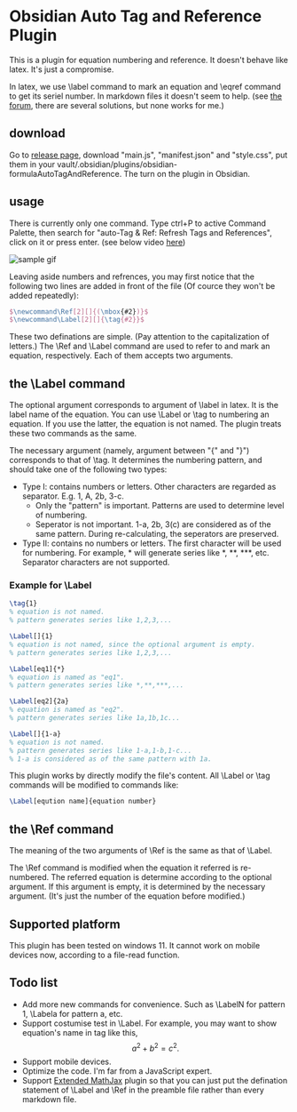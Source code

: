 # Obsidian Auto Tag and Reference Plugin

This is a plugin for equation numbering and reference. It doesn't behave like latex. It's just a compromise. 

In latex, we use \\label command to mark an equation and \\eqref command to get its seriel number. In markdown files it doesn't seem to help. (see [the forum](https://forum.obsidian.md/t/automatic-equation-numbering-latex-math/1325), there are several solutions, but none works for me.) 

## download

Go to [release page](https://github.com/Luessiaw/obsidian-equationAutoTagAndReference/releases/tag/1.0.0), download "main.js", "manifest.json" and "style.css", put them in your vault/.obsidian/plugins/obsidian-formulaAutoTagAndReference. The turn on the plugin in Obsidian.

## usage

There is currently only one command. Type ctrl+P to active Command Palette, then search for "auto-Tag & Ref: Refresh Tags and References", click on it or press enter. (see below video [here](https://youtu.be/f6pe4zMqj2o))

![sample gif](samplegif.gif)

Leaving aside numbers and refrences, you may first notice that the following two lines are added in front of the file (Of cource they won't be added repeatedly):

```latex
$\newcommand\Ref[2][]{(\mbox{#2})}$
$\newcommand\Label[2][]{\tag{#2}}$
```

These two definations are simple. (Pay attention to the capitalization of letters.) The \\Ref  and \\Label command are used to refer to and mark an equation, respectively. Each of them accepts two arguments. 

## the \\Label command

The optional argument corresponds to argument of \\label in latex. It is the label name of the equation. You can use \\Label or \\tag to numbering an equation. If you use the latter, the equation is not named. The plugin treats these two commands as the same.

The necessary argument (namely, argument between "{" and "}") corresponds to that of \\tag. It determines the numbering pattern, and should take one of the following two types:

* Type I: contains numbers or letters. Other characters are regarded as separator. E.g. 1, A, 2b, 3-c. 
	* Only the "pattern" is important. Patterns are used to determine level of numbering. 
	* Seperator is not important. 1-a, 2b, 3(c) are considered as of the same pattern. During re-calculating, the seperators are preserved.
* Type II: contains no numbers or letters. The first character will be used for numbering. For example, \* will generate series like \*, \*\*, \*\*\*, etc. Separator characters are not supported.


### Example for \\Label

```latex
\tag{1}
% equation is not named.
% pattern generates series like 1,2,3,...

\Label[]{1}
% equation is not named, since the optional argument is empty.
% pattern generates series like 1,2,3,...

\Label[eq1]{*}
% equation is named as "eq1".
% pattern generates series like *,**,***,...

\Label[eq2]{2a}
% equation is named as "eq2".
% pattern generates series like 1a,1b,1c...

\Label[]{1-a}
% equation is not named.
% pattern generates series like 1-a,1-b,1-c...
% 1-a is considered as of the same pattern with 1a. 
```

This plugin works by directly modify the file's content. All \\Label or \\tag commands will be modified to commands like:

```latex
\Label[eqution name]{equation number}
```

## the \\Ref command

The meaning of the two arguments of \\Ref is the same as that of \\Label. 

The \\Ref command is modified when the equation it referred is re-numbered. The referred equation is determine according to the optional argument. If this argument is empty, it is determined by the necessary argument. (It's just the number of the equation before modified.)

## Supported platform

This plugin has been tested on windows 11. It cannot work on mobile devices now, according to a file-read function. 

## Todo list

* Add more new commands for convenience. Such as \\LabelN for pattern 1, \\Labela for pattern a, etc.
* Support costumise test in \\Label. For example, you may want to show equation's name in tag like this,
$$
a^2+b^2=c^2.\tag{1a, the Pythagorean theorem}
$$
* Support mobile devices.
* Optimize the code. I'm far from a JavaScript expert.
* Support [Extended MathJax](https://github.com/xldenis/obsidian-latex) plugin so that you can just put the defination statement of \\Label and \\Ref in the preamble file rather than every markdown file.
